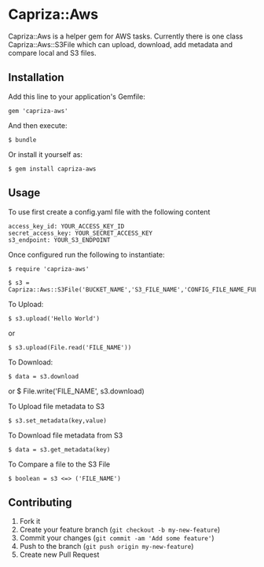 # Capriza::Aws

Capriza::Aws is a helper gem for AWS tasks. Currently there is one class Capriza::Aws::S3File which can upload, download, add metadata and compare local and S3 files.

## Installation

Add this line to your application's Gemfile:

    gem 'capriza-aws'

And then execute:

    $ bundle

Or install it yourself as:

    $ gem install capriza-aws

## Usage

To use first create a config.yaml file with the following content

    access_key_id: YOUR_ACCESS_KEY_ID
    secret_access_key: YOUR_SECRET_ACCESS_KEY
    s3_endpoint: YOUR_S3_ENDPOINT

Once configured run the following to instantiate:

    $ require 'capriza-aws'

    $ s3 = Capriza::Aws::S3File('BUCKET_NAME','S3_FILE_NAME','CONFIG_FILE_NAME_FULL_PATH')

To Upload:

    $ s3.upload('Hello World')

or

    $ s3.upload(File.read('FILE_NAME'))

To Download:

    $ data = s3.download
or
    $ File.write('FILE_NAME', s3.download)

To Upload file metadata to S3

    $ s3.set_metadata(key,value)

To Download file metadata from S3

    $ data = s3.get_metadata(key)

To Compare a file to the S3 File

    $ boolean = s3 <=> ('FILE_NAME')


## Contributing

1. Fork it
2. Create your feature branch (`git checkout -b my-new-feature`)
3. Commit your changes (`git commit -am 'Add some feature'`)
4. Push to the branch (`git push origin my-new-feature`)
5. Create new Pull Request
